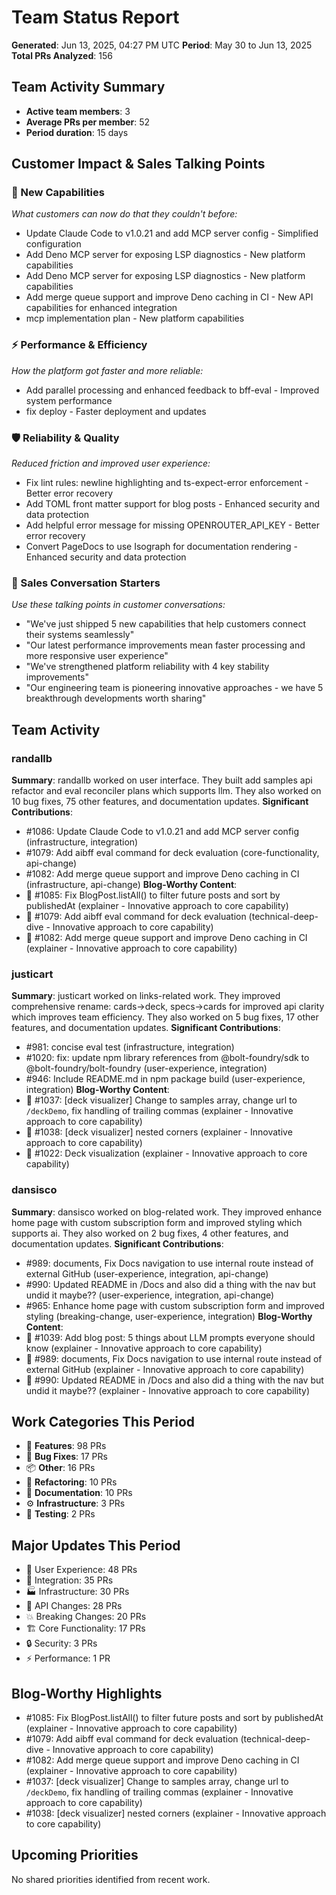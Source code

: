 # Team Status Report

**Generated**: Jun 13, 2025, 04:27 PM UTC **Period**: May 30 to Jun 13, 2025
**Total PRs Analyzed**: 156

## Team Activity Summary

- **Active team members**: 3
- **Average PRs per member**: 52
- **Period duration**: 15 days

## Customer Impact & Sales Talking Points

### 🚀 New Capabilities

_What customers can now do that they couldn't before:_

- Update Claude Code to v1.0.21 and add MCP server config - Simplified
  configuration
- Add Deno MCP server for exposing LSP diagnostics - New platform capabilities
- Add Deno MCP server for exposing LSP diagnostics - New platform capabilities
- Add merge queue support and improve Deno caching in CI - New API capabilities
  for enhanced integration
- mcp implementation plan - New platform capabilities

### ⚡ Performance & Efficiency

_How the platform got faster and more reliable:_

- Add parallel processing and enhanced feedback to bff-eval - Improved system
  performance
- fix deploy - Faster deployment and updates

### 🛡️ Reliability & Quality

_Reduced friction and improved user experience:_

- Fix lint rules: newline highlighting and ts-expect-error enforcement - Better
  error recovery
- Add TOML front matter support for blog posts - Enhanced security and data
  protection
- Add helpful error message for missing OPENROUTER_API_KEY - Better error
  recovery
- Convert PageDocs to use Isograph for documentation rendering - Enhanced
  security and data protection

### 💬 Sales Conversation Starters

_Use these talking points in customer conversations:_

- "We've just shipped 5 new capabilities that help customers connect their
  systems seamlessly"
- "Our latest performance improvements mean faster processing and more
  responsive user experience"
- "We've strengthened platform reliability with 4 key stability improvements"
- "Our engineering team is pioneering innovative approaches - we have 5
  breakthrough developments worth sharing"

## Team Activity

### randallb

**Summary**: randallb worked on user interface. They built add samples api
refactor and eval reconciler plans which supports llm. They also worked on 10
bug fixes, 75 other features, and documentation updates. **Significant
Contributions**:

- #1086: Update Claude Code to v1.0.21 and add MCP server config
  (infrastructure, integration)
- #1079: Add aibff eval command for deck evaluation (core-functionality,
  api-change)
- #1082: Add merge queue support and improve Deno caching in CI (infrastructure,
  api-change) **Blog-Worthy Content**:
- 📝 #1085: Fix BlogPost.listAll() to filter future posts and sort by
  publishedAt (explainer - Innovative approach to core capability)
- 📝 #1079: Add aibff eval command for deck evaluation (technical-deep-dive -
  Innovative approach to core capability)
- 📝 #1082: Add merge queue support and improve Deno caching in CI (explainer -
  Innovative approach to core capability)

### justicart

**Summary**: justicart worked on links-related work. They improved comprehensive
rename: cards→deck, specs→cards for improved api clarity which improves team
efficiency. They also worked on 5 bug fixes, 17 other features, and
documentation updates. **Significant Contributions**:

- #981: concise eval test (infrastructure, integration)
- #1020: fix: update npm library references from @bolt-foundry/sdk to
  @bolt-foundry/bolt-foundry (user-experience, integration)
- #946: Include README.md in npm package build (user-experience, integration)
  **Blog-Worthy Content**:
- 📝 #1037: [deck visualizer] Change to samples array, change url to
  `/deckDemo`, fix handling of trailing commas (explainer - Innovative approach
  to core capability)
- 📝 #1038: [deck visualizer] nested corners (explainer - Innovative approach to
  core capability)
- 📝 #1022: Deck visualization (explainer - Innovative approach to core
  capability)

### dansisco

**Summary**: dansisco worked on blog-related work. They improved enhance home
page with custom subscription form and improved styling which supports ai. They
also worked on 2 bug fixes, 4 other features, and documentation updates.
**Significant Contributions**:

- #989: documents, Fix Docs navigation to use internal route instead of external
  GitHub (user-experience, integration, api-change)
- #990: Updated README in /Docs and also did a thing with the nav but undid it
  maybe?? (user-experience, integration, api-change)
- #965: Enhance home page with custom subscription form and improved styling
  (breaking-change, user-experience, integration) **Blog-Worthy Content**:
- 📝 #1039: Add blog post: 5 things about LLM prompts everyone should know
  (explainer - Innovative approach to core capability)
- 📝 #989: documents, Fix Docs navigation to use internal route instead of
  external GitHub (explainer - Innovative approach to core capability)
- 📝 #990: Updated README in /Docs and also did a thing with the nav but undid
  it maybe?? (explainer - Innovative approach to core capability)

## Work Categories This Period

- 🚀 **Features**: 98 PRs
- 🐛 **Bug Fixes**: 17 PRs
- 📦 **Other**: 16 PRs
- 🔧 **Refactoring**: 10 PRs
- 📝 **Documentation**: 10 PRs
- ⚙️ **Infrastructure**: 3 PRs
- 🧪 **Testing**: 2 PRs

## Major Updates This Period

- 🎨 User Experience: 48 PRs
- 🔗 Integration: 35 PRs
- 🏭 Infrastructure: 30 PRs
- 🔄 API Changes: 28 PRs
- 💥 Breaking Changes: 20 PRs
- 🏗️ Core Functionality: 17 PRs
- 🔒 Security: 3 PRs
- ⚡ Performance: 1 PR

## Blog-Worthy Highlights

- #1085: Fix BlogPost.listAll() to filter future posts and sort by publishedAt
  (explainer - Innovative approach to core capability)
- #1079: Add aibff eval command for deck evaluation (technical-deep-dive -
  Innovative approach to core capability)
- #1082: Add merge queue support and improve Deno caching in CI (explainer -
  Innovative approach to core capability)
- #1037: [deck visualizer] Change to samples array, change url to `/deckDemo`,
  fix handling of trailing commas (explainer - Innovative approach to core
  capability)
- #1038: [deck visualizer] nested corners (explainer - Innovative approach to
  core capability)

## Upcoming Priorities

No shared priorities identified from recent work.
